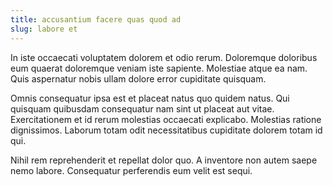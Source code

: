 ```yaml
---
title: accusantium facere quas quod ad
slug: labore et
---
```


In iste occaecati voluptatem dolorem et odio rerum. Doloremque doloribus eum quaerat doloremque veniam iste sapiente. Molestiae atque ea nam. Quis aspernatur nobis ullam dolore error cupiditate quisquam.

Omnis consequatur ipsa est et placeat natus quo quidem natus. Qui quisquam quibusdam consequatur nam sint ut placeat aut vitae. Exercitationem et id rerum molestias occaecati explicabo. Molestias ratione dignissimos. Laborum totam odit necessitatibus cupiditate dolorem totam id qui.

Nihil rem reprehenderit et repellat dolor quo. A inventore non autem saepe nemo labore. Consequatur perferendis eum velit est sequi.
